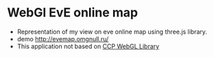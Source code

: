 # WebGl EvE online map
* Representation of my view on eve online map using three.js library.
* demo http://evemap.omgnull.ru/
* This application not based on <a href="https://github.com/ccpgames/ccpwgl">CCP WebGL Library</a>
